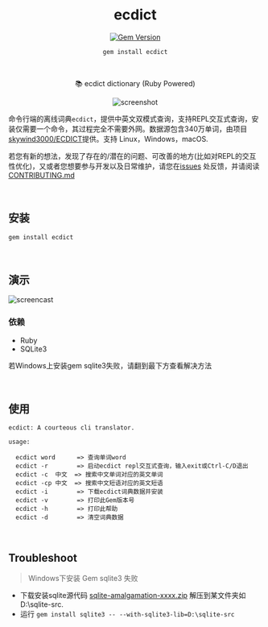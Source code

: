 <div align="center">

# ecdict

[![Gem Version](https://badge.fury.io/rb/ecdict.svg)](https://rubygems.org/gems/ecdict) 

```bash
gem install ecdict
```

<br>

📚 ecdict dictionary (Ruby Powered)

![screenshot](./images/screenshot.png)

</div>


命令行端的离线词典`ecdict`，提供中英文双模式查询，支持REPL交互式查询，安装仅需要一个命令，其过程完全不需要外网。数据源包含340万单词，由项目[skywind3000/ECDICT](https://github.com/skywind3000/ECDICT)提供。支持 Linux，Windows，macOS.

若您有新的想法，发现了存在的/潜在的问题、可改善的地方(比如对REPL的交互性优化)，又或者您想要参与开发以及日常维护，请您在[issues](https://gitee.com/RubyKids/rbenv-cn/issues) 处反馈，并请阅读[CONTRIBUTING.md](./CONTRIBUTING.md)

<br>

## 安装

```bash
gem install ecdict
```

<br>

## 演示

![screencast](screencast.gif "ecdict")



### 依赖

- Ruby
- SQLite3

若Windows上安装gem sqlite3失败，请翻到最下方查看解决方法

<br>


## 使用

```
ecdict: A courteous cli translator.

usage:

  ecdict word      => 查询单词word
  ecdict -r        => 启动ecdict repl交互式查询，输入exit或Ctrl-C/D退出
  ecdict -c  中文  => 搜索中文单词对应的英文单词
  ecdict -cp 中文  => 搜索中文短语对应的英文短语
  ecdict -i        => 下载ecdict词典数据并安装
  ecdict -v        => 打印此Gem版本号
  ecdict -h        => 打印此帮助
  ecdict -d        => 清空词典数据

```

<br>

## Troubleshoot

> Windows下安装 Gem sqlite3 失败

- 下载安装sqlite源代码 [sqlite-amalgamation-xxxx.zip](https://sqlite.org/download.html) 解压到某文件夹如D:\sqlite-src.
- 运行 `gem install sqlite3 -- --with-sqlite3-lib=D:\sqlite-src`

